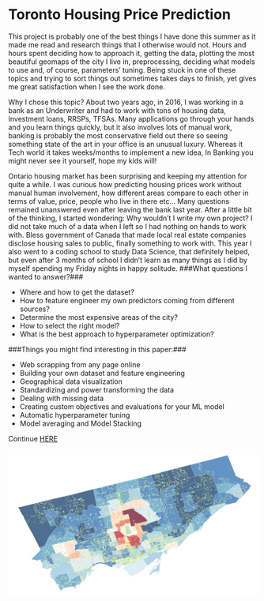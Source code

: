 # Toronto Housing Price Prediction #

This project is probably one of the best things I have done this summer as it made me read and research things that I otherwise would not. Hours and hours spent deciding how to approach it, getting the data, plotting the most beautiful geomaps of the city I live in, preprocessing, deciding what models to use and, of course, parameters’ tuning. Being stuck in one of these topics and trying to sort things out sometimes takes days to finish, yet gives me great satisfaction when I see the work done.

Why I chose this topic? About two years ago, in 2016, I was working in a bank as an Underwriter and had to work with tons of housing data, Investment loans, RRSPs, TFSAs. Many applications go through your hands and you learn things quickly, but it also involves lots of manual work, banking is probably the most conservative field out there so seeing something state of the art in your office is an unusual luxury. Whereas it Tech world it takes weeks/months to implement a new idea, In Banking you might never see it yourself, hope my kids will!

Ontario housing market has been surprising and keeping my attention for quite a while. I was curious how predicting housing prices work without manual human involvement, how different areas compare to each other in terms of value, price, people who live in there etc… Many questions remained unanswered even after leaving the bank last year. After a little bit of the thinking, I started wondering: Why wouldn’t I write my own project? I did not take much of a data when I left so I had nothing on hands to work with. Bless government of Canada that made local real estate companies disclose housing sales to public, finally something to work with. This year I also went to a coding school to study Data Science, that definitely helped, but even after 3 months of school I didn’t learn as many things as I did by myself spending my Friday nights in happy solitude.
###What questions I wanted to answer?###
- Where and how to get the dataset?
- How to feature engineer my own predictors coming from different sources?
- Determine the most expensive areas of the city?
- How to select the right model?
- What is the best approach to hyperparameter optimization?

###Things you might find interesting in this paper:###
- Web scrapping from any page online
- Building your own dataset and feature engineering
- Geographical data visualization
- Standardizing and power transforming the data
- Dealing with missing data
- Creating custom objectives and evaluations for your ML model
- Automatic hyperparameter tuning
- Model averaging and Model Stacking

Continue [HERE](https://nbviewer.jupyter.org/github/SlavOK400/algotraiding/blob/master/algorithmic%20trading%20system.ipynb)

 <img src="bokeh_toronto_housing_capture_1.JPG"> 
